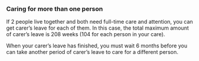 ###  Caring for more than one person

If 2 people live together and both need full-time care and attention, you can
get carer’s leave for each of them. In this case, the total maximum amount of
carer’s leave is 208 weeks (104 for each person in your care).

When your carer’s leave has finished, you must wait 6 months before you can
take another period of carer’s leave to care for a different person.
